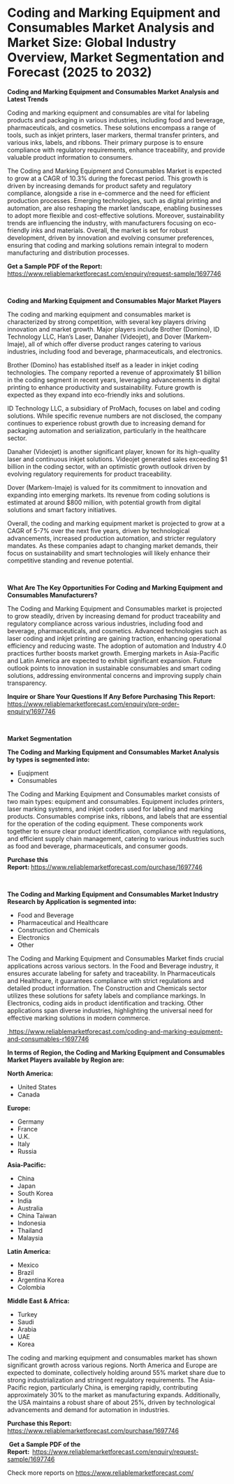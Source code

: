 <p><h1>Coding and Marking Equipment and Consumables Market Analysis and Market Size: Global Industry Overview, Market Segmentation and Forecast (2025 to 2032)</h1></p><p><strong>Coding and Marking Equipment and Consumables Market Analysis and Latest Trends</strong></p>
<p><p>Coding and marking equipment and consumables are vital for labeling products and packaging in various industries, including food and beverage, pharmaceuticals, and cosmetics. These solutions encompass a range of tools, such as inkjet printers, laser markers, thermal transfer printers, and various inks, labels, and ribbons. Their primary purpose is to ensure compliance with regulatory requirements, enhance traceability, and provide valuable product information to consumers.</p><p>The Coding and Marking Equipment and Consumables Market is expected to grow at a CAGR of 10.3% during the forecast period. This growth is driven by increasing demands for product safety and regulatory compliance, alongside a rise in e-commerce and the need for efficient production processes. Emerging technologies, such as digital printing and automation, are also reshaping the market landscape, enabling businesses to adopt more flexible and cost-effective solutions. Moreover, sustainability trends are influencing the industry, with manufacturers focusing on eco-friendly inks and materials. Overall, the market is set for robust development, driven by innovation and evolving consumer preferences, ensuring that coding and marking solutions remain integral to modern manufacturing and distribution processes.</p></p>
<p><strong>Get a Sample PDF of the Report:&nbsp;</strong> <a href="https://www.reliablemarketforecast.com/enquiry/request-sample/1697746?utm_campaign=2753&utm_medium=2&utm_source=Github&utm_content=ia&utm_term=24032025&utm_id=coding-and-marking-equipment-and-consumables">https://www.reliablemarketforecast.com/enquiry/request-sample/1697746</a></p>
<p>&nbsp;</p>
<p><strong>Coding and Marking Equipment and Consumables Major Market Players</strong></p>
<p><p>The coding and marking equipment and consumables market is characterized by strong competition, with several key players driving innovation and market growth. Major players include Brother (Domino), ID Technology LLC, Han’s Laser, Danaher (Videojet), and Dover (Markem-Imaje), all of which offer diverse product ranges catering to various industries, including food and beverage, pharmaceuticals, and electronics.</p><p>Brother (Domino) has established itself as a leader in inkjet coding technologies. The company reported a revenue of approximately $1 billion in the coding segment in recent years, leveraging advancements in digital printing to enhance productivity and sustainability. Future growth is expected as they expand into eco-friendly inks and solutions.</p><p>ID Technology LLC, a subsidiary of ProMach, focuses on label and coding solutions. While specific revenue numbers are not disclosed, the company continues to experience robust growth due to increasing demand for packaging automation and serialization, particularly in the healthcare sector.</p><p>Danaher (Videojet) is another significant player, known for its high-quality laser and continuous inkjet solutions. Videojet generated sales exceeding $1 billion in the coding sector, with an optimistic growth outlook driven by evolving regulatory requirements for product traceability.</p><p>Dover (Markem-Imaje) is valued for its commitment to innovation and expanding into emerging markets. Its revenue from coding solutions is estimated at around $800 million, with potential growth from digital solutions and smart factory initiatives.</p><p>Overall, the coding and marking equipment market is projected to grow at a CAGR of 5-7% over the next five years, driven by technological advancements, increased production automation, and stricter regulatory mandates. As these companies adapt to changing market demands, their focus on sustainability and smart technologies will likely enhance their competitive standing and revenue potential.</p></p>
<p>&nbsp;</p>
<p><strong>What Are The Key Opportunities For Coding and Marking Equipment and Consumables Manufacturers?</strong></p>
<p><p>The Coding and Marking Equipment and Consumables market is projected to grow steadily, driven by increasing demand for product traceability and regulatory compliance across various industries, including food and beverage, pharmaceuticals, and cosmetics. Advanced technologies such as laser coding and inkjet printing are gaining traction, enhancing operational efficiency and reducing waste. The adoption of automation and Industry 4.0 practices further boosts market growth. Emerging markets in Asia-Pacific and Latin America are expected to exhibit significant expansion. Future outlook points to innovation in sustainable consumables and smart coding solutions, addressing environmental concerns and improving supply chain transparency.</p></p>
<p><strong>Inquire or Share Your Questions If Any Before Purchasing This Report:</strong> <a href="https://www.reliablemarketforecast.com/enquiry/pre-order-enquiry/1697746?utm_campaign=2753&utm_medium=2&utm_source=Github&utm_content=ia&utm_term=24032025&utm_id=coding-and-marking-equipment-and-consumables">https://www.reliablemarketforecast.com/enquiry/pre-order-enquiry/1697746</a></p>
<p>&nbsp;</p>
<p><strong>Market Segmentation</strong></p>
<p><strong>The Coding and Marking Equipment and Consumables Market Analysis by types is segmented into:</strong></p>
<p><ul><li>Euqipment</li><li>Consumables</li></ul></p>
<p><p>The Coding and Marking Equipment and Consumables market consists of two main types: equipment and consumables. Equipment includes printers, laser marking systems, and inkjet coders used for labeling and marking products. Consumables comprise inks, ribbons, and labels that are essential for the operation of the coding equipment. These components work together to ensure clear product identification, compliance with regulations, and efficient supply chain management, catering to various industries such as food and beverage, pharmaceuticals, and consumer goods.</p></p>
<p><strong>Purchase this Report:&nbsp;</strong><a href="https://www.reliablemarketforecast.com/purchase/1697746?utm_campaign=2753&utm_medium=2&utm_source=Github&utm_content=ia&utm_term=24032025&utm_id=coding-and-marking-equipment-and-consumables">https://www.reliablemarketforecast.com/purchase/1697746</a></p>
<p>&nbsp;</p>
<p><strong>The Coding and Marking Equipment and Consumables Market Industry Research by Application is segmented into:</strong></p>
<p><ul><li>Food and Beverage</li><li>Pharmaceutical and Healthcare</li><li>Construction and Chemicals</li><li>Electronics</li><li>Other</li></ul></p>
<p><p>The Coding and Marking Equipment and Consumables Market finds crucial applications across various sectors. In the Food and Beverage industry, it ensures accurate labeling for safety and traceability. In Pharmaceuticals and Healthcare, it guarantees compliance with strict regulations and detailed product information. The Construction and Chemicals sector utilizes these solutions for safety labels and compliance markings. In Electronics, coding aids in product identification and tracking. Other applications span diverse industries, highlighting the universal need for effective marking solutions in modern commerce.</p></p>
<p><a href="https://www.reliablemarketforecast.com/coding-and-marking-equipment-and-consumables-r1697746?utm_campaign=2753&utm_medium=2&utm_source=Github&utm_content=ia&utm_term=24032025&utm_id=coding-and-marking-equipment-and-consumables">&nbsp;https://www.reliablemarketforecast.com/coding-and-marking-equipment-and-consumables-r1697746</a></p>
<p><strong>In terms of Region, the Coding and Marking Equipment and Consumables Market Players available by Region are:</strong></p>
<p>
    <p> <strong> North America: </strong>
        <ul>
            <li>United States</li>
            <li>Canada</li>
        </ul>
        </p> 
    <p> <strong> Europe: </strong>
        <ul>
            <li>Germany</li>
            <li>France</li>
            <li>U.K.</li>
            <li>Italy</li>
            <li>Russia</li>
        </ul>
        </p> 
    <p> <strong> Asia-Pacific: </strong>
        <ul>
            <li>China</li>
            <li>Japan</li>
            <li>South Korea</li>
            <li>India</li>
            <li>Australia</li>
            <li>China Taiwan</li>
            <li>Indonesia</li>
            <li>Thailand</li>
            <li>Malaysia</li>
        </ul>
        </p> 
    <p> <strong> Latin America: </strong>
        <ul>
            <li>Mexico</li>
            <li>Brazil</li>
            <li>Argentina Korea</li>
            <li>Colombia</li>
        </ul>
        </p> 
    <p> <strong> Middle East & Africa: </strong>
        <ul>
            <li>Turkey</li>
            <li>Saudi</li>
            <li>Arabia</li>
            <li>UAE</li>
            <li>Korea</li>
        </ul>
    </p>
    </p>
<p><p>The coding and marking equipment and consumables market has shown significant growth across various regions. North America and Europe are expected to dominate, collectively holding around 55% market share due to strong industrialization and stringent regulatory requirements. The Asia-Pacific region, particularly China, is emerging rapidly, contributing approximately 30% to the market as manufacturing expands. Additionally, the USA maintains a robust share of about 25%, driven by technological advancements and demand for automation in industries.</p></p>
<p><strong>Purchase this Report: </strong><a href="https://www.reliablemarketforecast.com/purchase/1697746?utm_campaign=2753&utm_medium=2&utm_source=Github&utm_content=ia&utm_term=24032025&utm_id=coding-and-marking-equipment-and-consumables">https://www.reliablemarketforecast.com/purchase/1697746</a></p>
<p>&nbsp;<strong>Get a Sample PDF of the Report:&nbsp;&nbsp;</strong><a href="https://www.reliablemarketforecast.com/enquiry/request-sample/1697746?utm_campaign=2753&utm_medium=2&utm_source=Github&utm_content=ia&utm_term=24032025&utm_id=coding-and-marking-equipment-and-consumables">https://www.reliablemarketforecast.com/enquiry/request-sample/1697746</a></p>
<p><strong></strong></p>
<p>Check more reports on <a href="https://www.reliablemarketforecast.com/?utm_campaign=2753&utm_medium=2&utm_source=Github&utm_content=ia&utm_term=24032025&utm_id=coding-and-marking-equipment-and-consumables">https://www.reliablemarketforecast.com/</a></p>